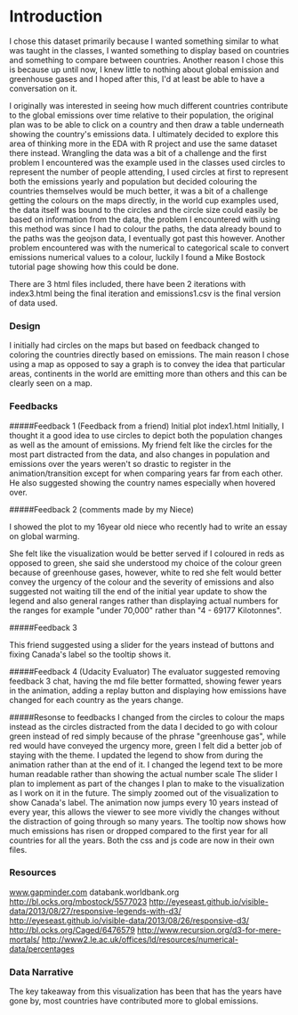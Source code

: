 # Introduction

I chose this dataset primarily because I wanted something similar to what was taught in the classes, I wanted something to display based on countries and something to compare between countries. Another reason I chose this is because up until now, I knew little to nothing about global emission and greenhouse gases and I hoped after this, I'd at least be able to have a conversation on it.

I originally was interested in seeing how much different countries contribute to the global emissions over time relative to their population, the original plan was to be able to click on a country and then draw a table underneath showing the country's emissions data. I ultimately decided to explore this area of thinking more in the EDA with R project and use the same dataset there instead. Wrangling the data was a bit of a challenge and the first problem I encountered was the example used in the classes used circles to represent the number of people attending, I used circles at first to represent both the emissions yearly and population but decided colouring the countries themselves would be much better, it was a bit of a challenge getting the colours on the maps directly, in the world cup examples used, the data itself was bound to the circles and the circle size could easily be based on information from the data, the problem I encountered with using this method was since I had to colour the paths, the data already bound to the paths was the geojson data, I eventually got past this however. Another problem encountered was with the numerical to categorical scale to convert emissions numerical values to a colour, luckily I found a Mike Bostock tutorial page showing how this could be done.

There are 3 html files included, there have been 2 iterations with index3.html being the final iteration and emissions1.csv is the final version of data used.

### Design
I initially had circles on the maps but based on feedback changed to coloring the countries directly based on emissions. The main reason I chose using a map as opposed to say a graph is to convey the idea that particular areas, continents in the world are emitting more than others and this can be clearly seen on a map. 

### Feedbacks

#####Feedback 1 (Feedback from a friend)
Initial plot index1.html 
Initially, I thought it a good idea to use circles to depict both the population changes as well as the amount of emissions. My friend felt like the circles for the most part distracted from the data, and also changes in population and emissions over the years weren't so drastic to register in the animation/transition except for when comparing years far from each other. He also suggested showing the country names especially when hovered over.

#####Feedback 2 (comments made by my Niece)

I showed the plot to my 16year old niece who recently had to write an essay on global warming. 

She felt like the visualization would be better served if I coloured in reds as opposed to green, she said she understood my choice of the colour green because of greenhouse gases, however, white to red she felt would better convey the urgency of the colour and the severity of emissions and also suggested not waiting till the end of the initial year update to show the legend and also general ranges rather than displaying actual numbers for the ranges for example "under 70,000" rather than "4 - 69177 Kilotonnes".


#####Feedback 3

This friend suggested using a slider for the years instead of buttons and fixing Canada's label so the tooltip shows it. 

#####Feedback 4 (Udacity Evaluator)
The evaluator suggested removing feedback 3 chat, having the md file better formatted, showing fewer years in the animation, adding a replay button and displaying how emissions have changed for each country as the years change.

#####Resonse to feedbacks
I changed from the circles to colour the maps instead as the circles distracted from the data 
I decided to go with colour green instead of red simply because of the phrase "greenhouse gas", while red would have conveyed the urgency more, green I felt did a better job of staying with the theme.
I updated the legend to show from during the animation rather than at the end of it.
I changed the legend text to be more human readable rather than showing the actual number scale
The slider I plan to implement as part of the changes I plan to make to the visualization as I work on it in the future.
The simply zoomed out of the visualization to show Canada's label.
The animation now jumps every 10 years instead of every year, this allows the viewer to see more vividly the changes without the distraction of going through so many years.
The tooltip now shows how much emissions has risen or dropped compared to the first year for all countries for all the years.
Both the css and js code are now in their own files.

### Resources

www.gapminder.com
databank.worldbank.org
http://bl.ocks.org/mbostock/5577023
http://eyeseast.github.io/visible-data/2013/08/27/responsive-legends-with-d3/
http://eyeseast.github.io/visible-data/2013/08/26/responsive-d3/
http://bl.ocks.org/Caged/6476579
http://www.recursion.org/d3-for-mere-mortals/
http://www2.le.ac.uk/offices/ld/resources/numerical-data/percentages

### Data Narrative
The key takeaway from this visualization has been that has the years have gone by, most countries have contributed more to global emissions.
